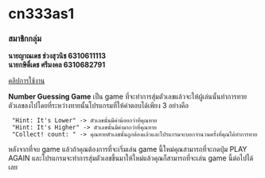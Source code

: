 # cn333as1

### สมาชิกกลุ่ม

**นายญาณเดช ช่วงสุวนิช 6310611113** <br>
**นายกษิดิ์เดช ศรีมงคล 6310682791**

[คลิปการใช้งาน](https://youtu.be/rL3X8B1mdvU)

**Number Guessing Game** เป็น game ที่จะทำการสุ่มตัวเลขแล้วจะให้ผู้เล่นนั้นทำการทายตัวเลขลงไปโดยที่ระหว่างทายนั้นโปรแกรมที่ให้คำตอบได้เพียง 3 อย่างคือ 

```
 "Hint: It's Lower" -> ตัวเลขนั้นมีค่าน้อยกว่าที่คุณทาย
 "Hint: It's Higher" -> ตัวเลขนั้นมีค่ามากว่าที่คุณทาย
 "Collect! count: " -> คุณทายตัวเลขนั้นถูกต้องแล้วและโปรแกรมจะบอกจำนวนครั้งที่คุณได้ทำการทาย
```
หลังจากที่จบ game แล้วถ้าคุณต้องการที่จะเริ่มเล่น game นี้ใหม่คุณสามารถที่จะกดปุ่ม PLAY AGAIN และโปรแกรมจะทำการสุ่มตัวเลขขึ้นมาให้ใหม่แล้วคุณก็สามารถที่จะเล่น game นี้ต่อไปได้เลย
